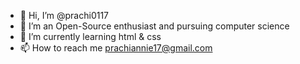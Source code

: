 - 👋 Hi, I’m @prachi0117
- 👀 I’m an Open-Source enthusiast and pursuing computer science 
- 🌱 I’m currently learning html & css
- 📫 How to reach me prachiannie17@gmail.com

<!---
prachi0117/prachi0117 is a ✨ special ✨ repository because its `README.md` (this file) appears on your GitHub profile.
You can click the Preview link to take a look at your changes.
--->
